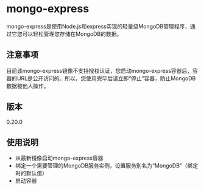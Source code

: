 # mongo-express

mongo-express是使用Node.js和express实现的轻量级MongoDB管理程序，通过它您可以轻松管理您存储在MongoDB的数据。

## 注意事项

目前该mongo-express镜像不支持授权认证，您启动mongo-express容器后，容器的URL是公开访问的。所以，您使用完毕后请立即“停止”容器，防止MongoDB数据被他人操作。

## 版本

0.20.0

## 使用说明

* 从最新镜像启动mongo-express容器
* 绑定一个需要管理的MongoDB服务实例，设置服务别名为“MongoDB”（绑定时的默认值）
* 启动容器